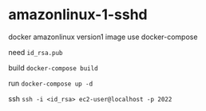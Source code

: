 # amazonlinux-1-sshd

docker amazonlinux version1 image
use docker-compose

need `id_rsa.pub`

build
`docker-compose build`

run
`docker-compose up -d`

ssh
`ssh -i <id_rsa> ec2-user@localhost -p 2022`

